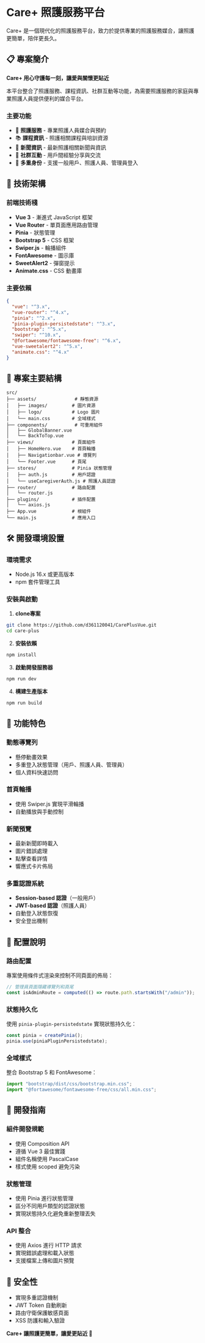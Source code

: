 # Care+ 照護服務平台

Care+ 是一個現代化的照護服務平台，致力於提供專業的照護服務媒合，讓照護更簡單，陪伴更長久。

## 📋 專案簡介

**Care+ 用心守護每一刻，讓愛與關懷更貼近**

本平台整合了照護服務、課程資訊、社群互動等功能，為需要照護服務的家庭與專業照護人員提供便利的媒合平台。

### 主要功能

- 🏥 **照護服務** - 專業照護人員媒合與預約
- 📚 **課程資訊** - 照護相關課程與培訓資源
- 📰 **新聞資訊** - 最新照護相關新聞與資訊
- 💬 **社群互動** - 用戶間經驗分享與交流
- 👤 **多重身份** - 支援一般用戶、照護人員、管理員登入

## 🚀 技術架構

### 前端技術棧

- **Vue 3** - 漸進式 JavaScript 框架
- **Vue Router** - 單頁面應用路由管理
- **Pinia** - 狀態管理
- **Bootstrap 5** - CSS 框架
- **Swiper.js** - 輪播組件
- **FontAwesome** - 圖示庫
- **SweetAlert2** - 彈窗提示
- **Animate.css** - CSS 動畫庫

### 主要依賴

```json
{
  "vue": "^3.x",
  "vue-router": "^4.x",
  "pinia": "^2.x",
  "pinia-plugin-persistedstate": "^3.x",
  "bootstrap": "^5.x",
  "swiper": "^10.x",
  "@fortawesome/fontawesome-free": "^6.x",
  "vue-sweetalert2": "^5.x",
  "animate.css": "^4.x"
}
```

## 📁 專案主要結構

```
src/
├── assets/              # 靜態資源
│   ├── images/         # 圖片資源
│   ├── logo/           # Logo 圖片
│   └── main.css        # 全域樣式
├── components/          # 可重用組件
│   ├── GlobalBanner.vue
│   └── BackToTop.vue
├── views/              # 頁面組件
│   ├── HomeHero.vue    # 首頁輪播
│   ├── Navigationbar.vue # 導覽列
│   └── Footer.vue      # 頁尾
├── stores/             # Pinia 狀態管理
│   ├── auth.js         # 用戶認證
│   └── useCaregiverAuth.js # 照護人員認證
├── router/             # 路由配置
│   └── router.js
├── plugins/            # 插件配置
│   └── axios.js
├── App.vue             # 根組件
└── main.js             # 應用入口
```

## 🛠️ 開發環境設置

### 環境需求

- Node.js 16.x 或更高版本
- npm 套件管理工具

### 安裝與啟動

1. **clone專案**
```bash
git clone https://github.com/d361120041/CarePlusVue.git
cd care-plus
```

2. **安裝依賴**
```bash
npm install
```

3. **啟動開發服務器**
```bash
npm run dev

```

4. **構建生產版本**
```bash
npm run build
```

## 🎨 功能特色

### 動態導覽列
- 懸停動畫效果
- 多重登入狀態管理（用戶、照護人員、管理員）
- 個人資料快速訪問

### 首頁輪播
- 使用 Swiper.js 實現平滑輪播
- 自動播放與手動控制

### 新聞預覽
- 最新新聞即時載入
- 圖片錯誤處理
- 點擊查看詳情
- 響應式卡片佈局

### 多重認證系統
- **Session-based 認證**（一般用戶）
- **JWT-based 認證**（照護人員）
- 自動登入狀態恢復
- 安全登出機制

## 🔧 配置說明

### 路由配置
專案使用條件式渲染來控制不同頁面的佈局：

```javascript
// 管理員頁面隱藏導覽列和頁尾
const isAdminRoute = computed(() => route.path.startsWith("/admin"));
```

### 狀態持久化
使用 `pinia-plugin-persistedstate` 實現狀態持久化：

```javascript
const pinia = createPinia();
pinia.use(piniaPluginPersistedstate);
```

### 全域樣式
整合 Bootstrap 5 和 FontAwesome：

```javascript
import "bootstrap/dist/css/bootstrap.min.css";
import "@fortawesome/fontawesome-free/css/all.min.css";
```

## 🎯 開發指南

### 組件開發規範
- 使用 Composition API
- 遵循 Vue 3 最佳實踐
- 組件名稱使用 PascalCase
- 樣式使用 scoped 避免污染

### 狀態管理
- 使用 Pinia 進行狀態管理
- 區分不同用戶類型的認證狀態
- 實現狀態持久化避免重新整理丟失

### API 整合
- 使用 Axios 進行 HTTP 請求
- 實現錯誤處理和載入狀態
- 支援檔案上傳和圖片預覽

## 🔐 安全性
- 實現多重認證機制
- JWT Token 自動刷新
- 路由守衛保護敏感頁面
- XSS 防護和輸入驗證

**Care+ 讓照護更簡單，讓愛更貼近 💙**
